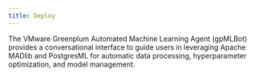 ```yaml
---
title: Deploy
---
```


The VMware Greenplum Automated Machine Learning Agent (gpMLBot) provides a conversational interface to guide users in leveraging Apache MADlib and PostgresML for automatic data processing, hyperparameter optimization, and model management.

